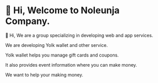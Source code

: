 # 👋 Hi, Welcome to Noleunja Company.

👋 Hi, We are a group specializing in developing web and app services. 

We are developing Yolk wallet and other service.

Yolk wallet helps you manage gift cards and coupons. 

It also provides event information where you can make money.

We want to help your making money.

<!---
noleunja/noleunja is a ✨ special ✨ repository because its `README.md` (this file) appears on your GitHub profile.
You can click the Preview link to take a look at your changes.
--->
